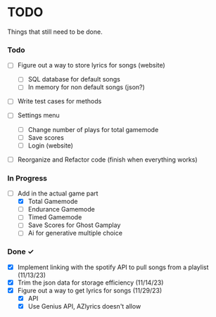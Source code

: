 # TODO

Things that still need to be done.

### Todo


- [ ] Figure out a way to store lyrics for songs (website)
  - [ ] SQL database for default songs
  - [ ] In memory for non default songs (json?)

- [ ] Write test cases for methods

- [ ] Settings menu
  - [ ] Change number of plays for total gamemode
  - [ ] Save scores
  - [ ] Login (website)

- [ ] Reorganize and Refactor code (finish when everything works)

### In Progress
- [ ] Add in the actual game part 
  - [x] Total Gamemode
  - [ ] Endurance Gamemode
  - [ ] Timed Gamemode
  - [ ] Save Scores for Ghost Gamplay
  - [ ] Ai for generative multiple choice

### Done ✓
- [x] Implement linking with the spotify API to pull songs from a playlist  (11/13/23)
- [x] Trim the json data for storage efficiency   (11/14/23)
- [x] Figure out a way to get lyrics for songs    (11/29/23)
  - [x] API
  - [x] Use Genius API, AZlyrics doesn't allow
